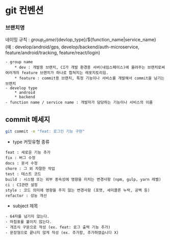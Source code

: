 # git 컨벤션

### 브랜치명
네이밍 규칙 : ${group_name}/${devlop_type}/${function_name|service_name}  
(예 : develop/android/gps, develop/backend/auth-microservice, feature/android/tracking, feature/react/login)


    - group name
        * dev : 개발용 브랜치, CI가 개발 환경용 서버(네임스페이스)에 올려주는 브랜치로써 여러개의 feature 브랜치가 하나로 합쳐지는 레포지토리임.
        * feature : commit용 브랜치, 특정 기능이나 서비스를 개발해서 commit을 남기는 브랜치
    - develop type
        * android
        * backend
    - function name / service name : 개발자가 담당하는 기능이나 서비스의 이름

## commit 메세지

```sh
git commit -m "feat: 로그인 기능 구현"
```

- type 커밋유형 종류
```
feat : 새로운 기능 추가
fix : 버그 수정
docs : 문서 수정
chore : 그 외 자잘한 작업
test : 테스트 코드
build : 시스템 또는 외부 종속성에 영향을 미치는 변경사항 (npm, gulp, yarn 레벨)
ci : CI관련 설정
style : 코드 의미에 영향을 주지 않는 변경사항 (포맷, 세미콜론 누락, 공백 등)
refactor : 성능 개선
```

- subject 제목
```
- 64자를 넘기지 않는다.
- 마침표를 붙이지 않는다.
- 개조식 구문으로 작성 (ex. feat: 로그 출력 기능 추가)
- 문장형으로 끝나지 않게 작성 (ex. 추가함, 추가하였습니다 X)
```

